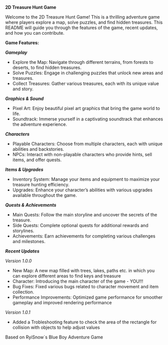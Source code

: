 ****2D Treasure Hunt Game****

Welcome to the 2D Treasure Hunt Game! This is a thrilling adventure game where players explore a map, solve puzzles, and find hidden treasures. 
This README will guide you through the features of the game, recent updates, and how you can contribute.

**Game Features:**

***Gameplay***

 - Explore the Map: Navigate through different terrains, from forests to deserts, to find hidden treasures.
 - Solve Puzzles: Engage in challenging puzzles that unlock new areas and treasures.
 - Collect Treasures: Gather various treasures, each with its unique value and story.
   
***Graphics & Sound***

- Pixel Art: Enjoy beautiful pixel art graphics that bring the game world to life.
- Soundtrack: Immerse yourself in a captivating soundtrack that enhances the adventure experience.

***Characters***

- Playable Characters: Choose from multiple characters, each with unique abilities and backstories.
- NPCs: Interact with non-playable characters who provide hints, sell items, and offer quests.

***Items & Upgrades***

- Inventory System: Manage your items and equipment to maximize your treasure hunting efficiency.
- Upgrades: Enhance your character’s abilities with various upgrades available throughout the game.

***Quests & Achievements***

- Main Quests: Follow the main storyline and uncover the secrets of the treasure.
- Side Quests: Complete optional quests for additional rewards and storylines.
- Achievements: Earn achievements for completing various challenges and milestones.

***Recent Updates***

*Version 1.0.0*

- New Map: A new map filled with trees, lakes, paths etc. in which you can explore different areas to find keys and treasure
- Character: Introducing the main character of the game - YOU!!!
- Bug Fixes: Fixed various bugs related to character movement and item collection.
- Performance Improvements: Optimized game performance for smoother gameplay and improved rendering performance

*Version 1.0.1*

- Added a Trobleshooting feature to check the area of the rectangle for collision with objects to help adjust values 

Based on RyiSnow`s Blue Boy Adventure Game
